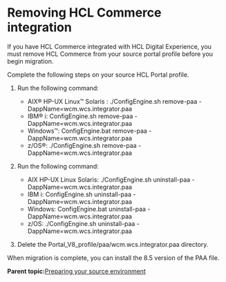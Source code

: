 # Removing HCL Commerce integration 

If you have HCL Commerce integrated with HCL Digital Experience, you must remove HCL Commerce from your source portal profile before you begin migration.

Complete the following steps on your source HCL Portal profile.

1.  Run the following command:

    -   AIX® HP-UX Linux™ Solaris : ./ConfigEngine.sh remove-paa -DappName=wcm.wcs.integrator.paa
    -   IBM® i: ConfigEngine.sh remove-paa -DappName=wcm.wcs.integrator.paa
    -   Windows™: ConfigEngine.bat remove-paa -DappName=wcm.wcs.integrator.paa
    -   z/OS®: ./ConfigEngine.sh remove-paa -DappName=wcm.wcs.integrator.paa
2.  Run the following command:

    -   AIX HP-UX Linux Solaris: ./ConfigEngine.sh uninstall-paa -DappName=wcm.wcs.integrator.paa
    -   IBM i: ConfigEngine.sh uninstall-paa -DappName=wcm.wcs.integrator.paa
    -   Windows: ConfigEngine.bat uninstall-paa -DappName=wcm.wcs.integrator.paa
    -   z/OS: ./ConfigEngine.sh uninstall-paa -DappName=wcm.wcs.integrator.paa
3.  Delete the Portal\_V8\_profile/paa/wcm.wcs.integrator.paa directory.


When migration is complete, you can install the 8.5 version of the PAA file.

**Parent topic:**[Preparing your source environment ](../migrate/mig_t_premig_tasks.md)

